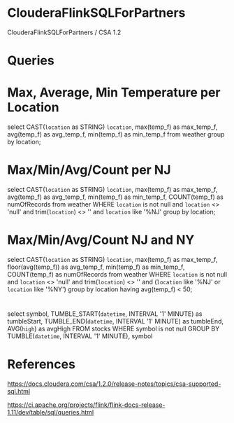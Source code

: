 # ClouderaFlinkSQLForPartners
ClouderaFlinkSQLForPartners / CSA 1.2


# Queries

# Max, Average, Min Temperature per Location

select CAST(`location` as STRING) `location`, max(temp_f) as max_temp_f, avg(temp_f) as avg_temp_f, min(temp_f) as min_temp_f from weather group by location;

# Max/Min/Avg/Count per NJ
select CAST(`location` as STRING) `location`, max(temp_f) as max_temp_f, avg(temp_f) as avg_temp_f, min(temp_f) as min_temp_f,
       COUNT(temp_f) as numOfRecords
from weather 
WHERE `location` is not null and `location` <> 'null' and trim(`location`) <> '' and `location` like '%NJ'
group by location;

# Max/Min/Avg/Count NJ and NY

select CAST(`location` as STRING) `location`, max(temp_f) as max_temp_f, floor(avg(temp_f)) as avg_temp_f, min(temp_f) as min_temp_f,
       COUNT(temp_f) as numOfRecords
from weather 
WHERE `location` is not null and `location` <> 'null' and trim(`location`) <> '' and (`location` like '%NJ' or `location` like '%NY')
group by location
having avg(temp_f) < 50;


# 

select symbol,
TUMBLE_START(`datetime`, INTERVAL '1' MINUTE) as tumbleStart,
TUMBLE_END(`datetime`, INTERVAL '1' MINUTE) as tumbleEnd,
AVG(`high`) as avgHigh
FROM stocks
WHERE symbol is not null
GROUP BY TUMBLE(`datetime`, INTERVAL '1' MINUTE), symbol
                
# References

https://docs.cloudera.com/csa/1.2.0/release-notes/topics/csa-supported-sql.html

https://ci.apache.org/projects/flink/flink-docs-release-1.11/dev/table/sql/queries.html

